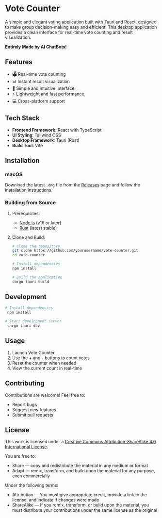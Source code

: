 # Vote Counter

A simple and elegant voting application built with Tauri and React, designed to make group decision-making easy and efficient. This desktop application provides a clean interface for real-time vote counting and result visualization.

**Entirely Made by AI ChatBots!**  


## Features

- 🗳️ Real-time vote counting
- 📊 Instant result visualization
- 🎯 Simple and intuitive interface
- ⚡ Lightweight and fast performance
- 💻 Cross-platform support

## Tech Stack

- **Frontend Framework**: React with TypeScript
- **UI Styling**: Tailwind CSS
- **Desktop Framework**: Tauri (Rust)
- **Build Tool**: Vite

## Installation

### macOS
Download the latest `.dmg` file from the [Releases](https://github.com/ProtonKicker/Interactive-Voting-App/releases/tag/publish) page and follow the installation instructions.

### Building from Source

1. Prerequisites:
   - [Node.js](https://nodejs.org/) (v16 or later)
   - [Rust](https://rustup.rs/) (latest stable)

2. Clone and Build:
   ```bash
   # Clone the repository
   git clone https://github.com/yourusername/vote-counter.git
   cd vote-counter

   # Install dependencies
   npm install

   # Build the application
   cargo tauri build
   ```

## Development

```bash
# Install dependencies
 npm install

# Start development server
 cargo tauri dev
```

## Usage

1. Launch Vote Counter
2. Use the + and - buttons to count votes
3. Reset the counter when needed
4. View the current count in real-time

## Contributing

Contributions are welcome! Feel free to:
- Report bugs
- Suggest new features
- Submit pull requests

## License

This work is licensed under a [Creative Commons Attribution-ShareAlike 4.0 International License](http://creativecommons.org/licenses/by-sa/4.0/).

You are free to:
- Share — copy and redistribute the material in any medium or format
- Adapt — remix, transform, and build upon the material for any purpose, even commercially

Under the following terms:
- Attribution — You must give appropriate credit, provide a link to the license, and indicate if changes were made
- ShareAlike — If you remix, transform, or build upon the material, you must distribute your contributions under the same license as the original
